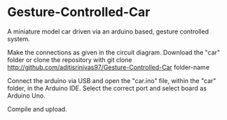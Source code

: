 # Gesture-Controlled-Car
A miniature model car driven via an arduino based, gesture controlled system.

Make the connections as given in the circuit diagram. Download the "car" folder or clone the repository with 
	git clone http://github.com/aditisrinivas97/Gesture-Controlled-Car folder-name

Connect the arduino via USB and open the "car.ino" file, within the "car" folder, in the Arduino IDE.
Select the correct port and select board as Arduino Uno.

Compile and upload.